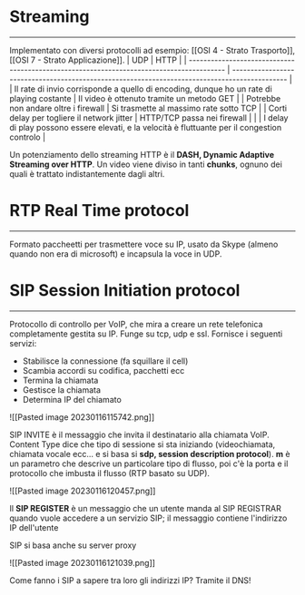# Streaming
---
Implementato con diversi protocolli ad esempio: [[OSI 4 - Strato Trasporto]], [[OSI 7 - Strato Applicazione]].
| UDP                                                                                      | HTTP                                                                                          | 
| ---------------------------------------------------------------------------------------- | --------------------------------------------------------------------------------------------- |
| Il rate di invio corrisponde a quello di encoding, dunque ho un rate di playing costante | Il video è ottenuto tramite un metodo GET                                                     |
| Potrebbe non andare oltre i firewall                                                     | Si trasmette al massimo rate sotto TCP                                                        |
| Corti delay per togliere il network jitter                                               | HTTP/TCP passa nei firewall                                                                   |
|                                                                                          | I delay di play possono essere elevati, e la velocità è fluttuante per il congestion controlo |

Un potenziamento dello streaming HTTP è il **DASH, Dynamic Adaptive Streaming over HTTP**.
Un video viene diviso in tanti **chunks**, ognuno dei quali è trattato indistantemente dagli altri.

# RTP Real Time protocol
---
Formato paccheetti per trasmettere voce su IP, usato da Skype (almeno quando non era di microsoft) e incapsula la voce in UDP.

# SIP Session Initiation protocol
---
Protocollo di controllo per VoIP, che mira a creare un rete telefonica completamente gestita su IP.
Funge su tcp, udp e ssl.
Fornisce i seguenti servizi:
- Stabilisce la connessione (fa squillare il cell)
- Scambia accordi su codifica, pacchetti ecc
- Termina la chiamata
- Gestisce la chiamata
- Determina IP del chiamato

![[Pasted image 20230116115742.png]]

SIP INVITE è il messaggio che invita il destinatario alla chiamata VoIP.
Content Type dice che tipo di sessione si sta iniziando (videochiamata, chiamata vocale ecc... e si basa si **sdp, session description protocol**).
**m** è un parametro che descrive un particolare tipo di flusso, poi c'è la porta e il protocollo che imbusta il flusso (RTP basato su UDP).

![[Pasted image 20230116120457.png]]

Il **SIP REGISTER** è un messaggio che un utente manda al SIP REGISTRAR quando vuole accedere a un servizio SIP; il messaggio contiene l'indirizzo IP dell'utente 

SIP si basa anche su server proxy

![[Pasted image 20230116121039.png]]

Come fanno i SIP a sapere tra loro gli indirizzi IP? Tramite il DNS!

